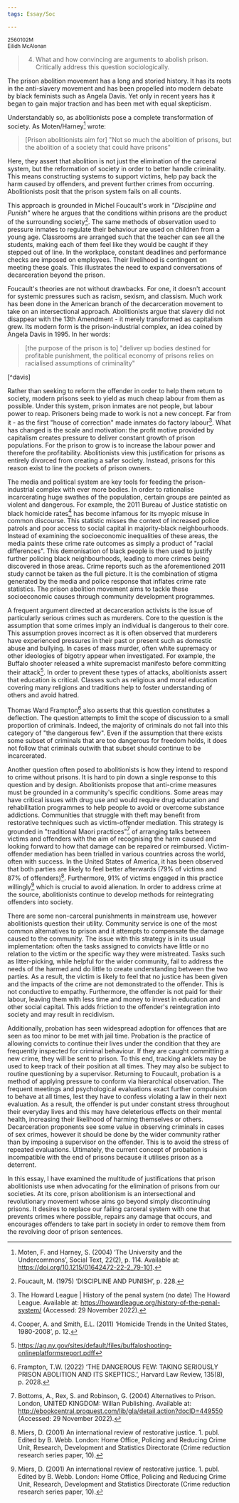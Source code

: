 ```yaml
---
tags: Essay/Soc

---
```

<small>
	2560102M
	<br/>
	Eilidh McAlonan
</small>

> 4.  What and how convincing are arguments to abolish prison. Critically address this question sociologically.

The prison abolition movement has a long and storied history. It has its roots in the anti-slavery movement and has been propelled into modern debate by black feminists such as Angela Davis. Yet only in recent years has it began to gain major traction and has been met with equal skepticism.

Understandably so, as abolitionists pose a complete transformation of society. As Moten/Harney[^moten-harney] wrote:
<blockquote>[Prison abolitionists aim for] "Not so much the abolition of prisons, but the abolition of a society that could have prisons"</blockquote>

Here, they assert that abolition is not just the elimination of the carceral system, but the reformation of society in order to better handle criminality. This means constructing systems to support victims, help pay back the harm caused by offenders, and prevent further crimes from occurring. Abolitionists posit that the prison system fails on all counts.

This approach is grounded in Michel Foucault's work in *"Discipline and Punish"* where he argues that the conditions within prisons are the product of the surrounding society[^foucault]. The same methods of observation used to pressure inmates to regulate their behaviour are used on children from a young age. Classrooms are arranged such that the teacher can see all the students, making each of them feel like they would be caught if they stepped out of line. In the workplace, constant deadlines and performance checks are imposed on employees. Their livelihood is contingent on meeting these goals. This illustrates the need to expand conversations of decarceration beyond the prison.

Foucault's theories are not without drawbacks. For one, it doesn't account for systemic pressures such as racism, sexism, and classism. Much work has been done in the American branch of the decarceration movement to take on an intersectional approach. Abolitionists argue that slavery did not disappear with the 13th Amendment - it merely transformed as capitalism grew. Its modern form is the prison-industrial complex, an idea coined by Angela Davis in 1995. In her words:
<blockquote>[the purpose of the prison is to] "deliver up bodies destined for profitable punishment, the political economy of prisons relies on racialised assumptions of criminality"
</blockquote>[^davis]

Rather than seeking to reform the offender in order to help them return to society, modern prisons seek to yield as much cheap labour from them as possible. Under this system, prison inmates are not people, but labour power to reap. Prisoners being made to work is not a new concept. Far from it - as the first "house of correction" made inmates do factory labour[^correction]. What has changed is the scale and motivation: the profit motive provided by capitalism creates pressure to deliver constant growth of prison populations. For the prison to grow is to increase the labour power and therefore the profitability. Abolitionists view this justification for prisons as entirely divorced from creating a safer society. Instead, prisons for this reason exist to line the pockets of prison owners.

The media and political system are key tools for feeding the prison-industrial complex with ever more bodies. In order to rationalise incarcerating huge swathes of the population, certain groups are painted as violent and dangerous. For example, the 2011 Bureau of Justice statistic on black homicide rates[^homicide] has become infamous for its myopic misuse in common discourse. This statistic misses the context of increased police patrols and poor access to social capital in majority-black neighbourhoods. Instead of examining the socioeconomic inequalities of these areas, the media paints these crime rate outcomes as simply a product of "racial differences". This demonisation of black people is then used to justify further policing black neighbourhoods, leading to more crimes being discovered in those areas. Crime reports such as the aforementioned 2011 study cannot be taken as the full picture. It is the combination of stigma generated by the media and police response that inflates crime rate statistics. The prison abolition movement aims to tackle these socioeconomic causes through community development programmes.

A frequent argument directed at decarceration activists is the issue of particularly serious crimes such as murderers. Core to the question is the assumption that some crimes imply an individual is dangerous to their core. This assumption proves incorrect as it is often observed that murderers have experienced pressures in their past or present such as domestic abuse and bullying. In cases of mass murder, often white supremacy or other ideologies of bigotry appear when investigated. For example, the Buffalo shooter released a white supremacist manifesto before committing their attack[^buffalo]. In order to prevent these types of attacks, abolitionists assert that education is critical. Classes such as religious and moral education covering many religions and traditions help to foster understanding of others and avoid hatred.

Thomas Ward Frampton[^skeptics] also asserts that this question constitutes a deflection. The question attempts to limit the scope of discussion to a small proportion of criminals. Indeed, the majority of criminals do not fall into this category of "the dangerous few". Even if the assumption that there exists some subset of criminals that are too dangerous for freedom holds, it does not follow that criminals outwith that subset should continue to be incarcerated.

Another question often posed to abolitionists is how they intend to respond to crime without prisons. It is hard to pin down a single response to this question and by design. Abolitionists propose that anti-crime measures must be grounded in a community's specific conditions. Some areas may have critical issues with drug use and would require drug education and rehabilitation programmes to help people to avoid or overcome substance addictions. Communities that struggle with theft may benefit from restorative techniques such as victim-offender mediation. This strategy is grounded in "traditional Maori practices"[^restorative] of arranging talks between victims and offenders with the aim of recognising the harm caused and looking forward to how that damage can be repaired or reimbursed. Victim-offender mediation has been trialled in various countries across the world, often with success. In the United States of America, it has been observed that both parties are likely to feel better afterwards (79% of victims and 87% of offenders)[^VOM]. Furthermore, 91% of victims engaged in this practice willingly[^VOM] which is crucial to avoid alienation. In order to address crime at the source, abolitionists continue to develop methods for reintegrating offenders into society.

There are some non-carceral punishments in mainstream use, however abolitionists question their utility. Community service is one of the most common alternatives to prison and it attempts to compensate the damage caused to the community. The issue with this strategy is in its usual implementation: often the tasks assigned to convicts have little or no relation to the victim or the specific way they were mistreated. Tasks such as litter-picking, while helpful for the wider community, fail to address the needs of the harmed and do little to create understanding between the two parties. As a result, the victim is likely to feel that no justice has been given and the impacts of the crime are not demonstrated to the offender. This is not conductive to empathy. Furthermore, the offender is not paid for their labour, leaving them with less time and money to invest in education and other social capital. This adds friction to the offender's reintegration into society and may result in recidivism.

Additionally, probation has seen widespread adoption for offences that are seen as too minor to be met with jail time. Probation is the practice of allowing convicts to continue their lives under the condition that they are frequently inspected for criminal behaviour. If they are caught committing a new crime, they will be sent to prison. To this end, tracking anklets may be used to keep track of their position at all times. They may also be subject to routine questioning by a supervisor. Returning to Foucault, probation is a method of applying pressure to conform via hierarchical observation. The frequent meetings and psychological evaluations exact further compulsion to behave at all times, lest they have to confess violating a law in their next evaluation. As a result, the offender is put under constant stress throughout their everyday lives and this may have deleterious effects on their mental health, increasing their likelihood of harming themselves or others. Decarceration proponents see some value in observing criminals in cases of sex crimes, however it should be done by the wider community rather than by imposing a supervisor on the offender. This is to avoid the stress of repeated evaluations. Ultimately, the current concept of probation is incompatible with the end of prisons because it utilises prison as a deterrent.

In this essay, I have examined the multitude of justifications that prison abolitionists use when advocating for the elimination of prisons from our societies. At its core, prison abolitionism is an intersectional and revolutionary movement whose aims go beyond simply discontinuing prisons. It desires to replace our failing carceral system with one that prevents crimes where possible, repairs any damage that occurs, and encourages offenders to take part in society in order to remove them from the revolving door of prison sentences.

[^moten-harney]: Moten, F. and Harney, S. (2004) ‘The University and the Undercommons’, Social Text, 22(2), p. 114. Available at: https://doi.org/10.1215/01642472-22-2_79-101.

[^foucault]: Foucault, M. (1975) ‘DISCIPLINE AND PUNISH’, p. 228.

[^davis]: Masked Racism: Reflections on the Prison Industrial Complex | Colorlines (no date). Available at: https://perma.cc/5JXY-2ND8 (Accessed: 29 November 2022).

[^correction]: The Howard League | History of the penal system (no date) The Howard League. Available at: https://howardleague.org/history-of-the-penal-system/ (Accessed: 29 November 2022).

[^homicide]: Cooper, A. and Smith, E.L. (2011) ‘Homicide Trends in the United States, 1980-2008’, p. 12.

[^restorative]: Bottoms, A., Rex, S. and Robinson, G. (2004) Alternatives to Prison. London, UNITED KINGDOM: Willan Publishing. Available at: http://ebookcentral.proquest.com/lib/gla/detail.action?docID=449550 (Accessed: 29 November 2022).

[^VOM]: Miers, D. (2001) An international review of restorative justice. 1. publ. Edited by B. Webb. London: Home Office, Policing and Reducing Crime Unit, Research, Development and Statistics Directorate (Crime reduction research series paper, 10).

[^skeptics]: Frampton, T.W. (2022) ‘THE DANGEROUS FEW: TAKING SERIOUSLY PRISON ABOLITION AND ITS SKEPTICS.’, Harvard Law Review, 135(8), p. 2028.

[^buffalo]: https://ag.ny.gov/sites/default/files/buffaloshooting-onlineplatformsreport.pdff